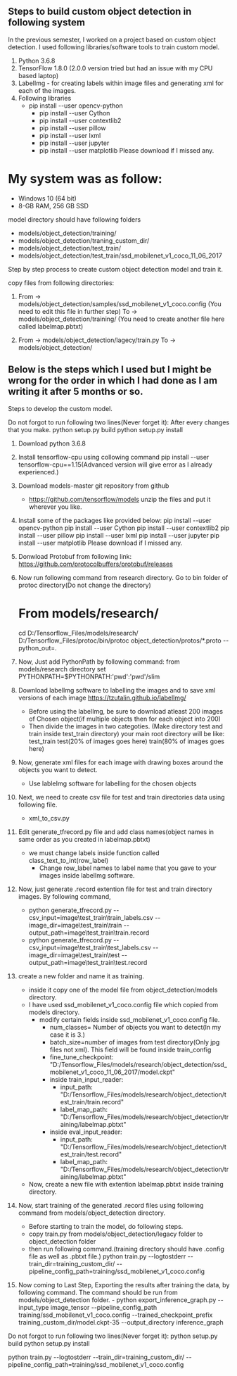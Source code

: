 ## Steps to build custom object detection in following system 
In the previous semester, I worked on a project based on custom object detection. I used following libraries/software tools to train custom model.

1. Python 3.6.8
2. TensorFlow 1.8.0 (2.0.0 version tried but had an issue with my CPU based laptop)
3. LabelImg - for creating labels within image files and generating xml for each of the images.
4. Following libraries
   - pip install --user opencv-python
	 - pip install --user Cython
	 - pip install --user contextlib2
	 - pip install --user pillow
	 - pip install --user lxml
	 - pip install --user jupyter
	 - pip install --user matplotlib
	Please download if I missed any.

# My system was as follow:
- Windows 10 (64 bit)
- 8-GB RAM, 256 GB SSD

model directory should have following folders

- models/object_detection/training/
- models/object_detection/traning_custom_dir/
- models/object_detection/test_train/
- models/object_detection/test_train/ssd_mobilenet_v1_coco_11_06_2017

Step by step process to create custom object detection model and train it.

copy files from following directories:
1)	From ->  models/object_detection/samples/ssd_mobilenet_v1_coco.config (You need to edit this file in further step)
	To -> models/object_detection/training/   (You need to create another file here called labelmap.pbtxt)

2)	From ->  models/object_detection/lagecy/train.py
	To -> models/object_detection/

## Below is the steps which I used but I might be wrong for the order in which I had done as I am writing it after 5 months or so.

Steps to develop the custom model.

Do not forgot to run following two lines(Never forget it):
After every changes that you make.
python setup.py build
python setup.py install

1) Download python 3.6.8

2) Install tensorflow-cpu using collowing command
	pip install --user tensorflow-cpu==1.15(Advanced version will give error as I already experienced.)

3) Download models-master git repository from github
	- https://github.com/tensorflow/models
	unzip the files and put it wherever you like.

4) Install some of the packages like provided below:
	pip install --user opencv-python
	pip install --user Cython
	pip install --user contextlib2
	pip install --user pillow
	pip install --user lxml
	pip install --user jupyter
	pip install --user matplotlib
	Please download if I missed any.

5) Donwload Protobuf from following link:
	https://github.com/protocolbuffers/protobuf/releases

6) Now run following command from research directory.
Go to bin folder of protoc directory(Do not change the directory)
	# From models/research/
	cd D:/Tensorflow_Files/models/research/
	D:/Tensorflow_Files/protoc/bin/protoc object_detection/protos/*.proto --python_out=.

7) Now, Just add PythonPath by following command:
	from models/research directory
	set PYTHONPATH=$PYTHONPATH:'pwd':'pwd'/slim

8) Download labelImg software to labelling the images and to save xml versions of each image
	https://tzutalin.github.io/labelImg/

	- Before using the labelImg, be sure to download atleast 200 images of
	  Chosen object(if multiple objects then for each object into 200)
	- Then divide the images in two categoties. (Make directory test and train inside test_train directory)
	your main root directory will be like:
	test_train
		test(20% of images goes here)
		train(80% of images goes here)

9) Now, generate xml files for each image with drawing boxes around the objects you want to detect.
    - Use lableImg software for labelling for the chosen objects
	
10) Next, we need to create csv file for test and train directories data using following file.
	- xml_to_csv.py

11)	Edit generate_tfrecord.py file and add class names(object names in same order as you created in labelmap.pbtxt)
	- we must change labels inside function called class_text_to_int(row_label)
		- Change row_label names to label name that you gave to your images inside labelImg software.

12) Now, just generate .record extention file for test and train directory images. By following command,
	- python generate_tfrecord.py --csv_input=image\test_train\train_labels.csv --image_dir=image\test_train\train --output_path=image\test_train\train.record
	- python generate_tfrecord.py --csv_input=image\test_train\test_labels.csv --image_dir=image\test_train\test --output_path=image\test_train\test.record

13) create a new folder and name it as training.
	- inside it copy one of the model file from object_detection/models directory.
	- I have used ssd_mobilenet_v1_coco.config file which copied from models directory.
		- modify certain fields inside ssd_mobilenet_v1_coco.config file.
			- num_classes= Number of objects you want to detect(In my case it is 3.)
			- batch_size=number of images from test directory(Only jpg files not xml). This field will be found inside train_config
			- fine_tune_checkpoint: "D:/Tensorflow_Files/models/research/object_detection/ssd_mobilenet_v1_coco_11_06_2017/model.ckpt"
			- inside train_input_reader:
				- input_path: "D:/Tensorflow_Files/models/research/object_detection/test_train/train.record"
				- label_map_path: "D:/Tensorflow_Files/models/research/object_detection/training/labelmap.pbtxt"
			- inside eval_input_reader:
				- input_path: "D:/Tensorflow_Files/models/research/object_detection/test_train/test.record"
				- label_map_path: "D:/Tensorflow_Files/models/research/object_detection/training/labelmap.pbtxt"
	- Now, create a new file with extention labelmap.pbtxt inside training directory.

14) Now, start training of the generated .record files using following command from models/object_detection directory.
	- Before starting to train the model, do following steps.
	- copy train.py from models/object_detection/legacy folder to object_detection folder
	- then run following command.(training directory should have .config file as well as .pbtxt file.)
			python train.py --logtostderr --train_dir=training_custom_dir/ --pipeline_config_path=training/ssd_mobilenet_v1_coco.config
	
15)  Now coming to Last Step, Exporting the results after training the data, by following command. The command should be run from models/object_detection folder.
	- python export_inference_graph.py --input_type image_tensor --pipeline_config_path training/ssd_mobilenet_v1_coco.config --trained_checkpoint_prefix training_custom_dir/model.ckpt-35 --output_directory inference_graph 


Do not forgot to run following two lines(Never forget it):
python setup.py build
python setup.py install
  


python train.py --logtostderr --train_dir=training_custom_dir/ --pipeline_config_path=training/ssd_mobilenet_v1_coco.config
